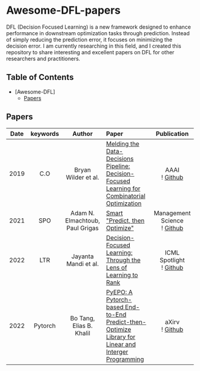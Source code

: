 # Awesome-DFL-papers

DFL (Decision Focused Learning) is a new framework designed to enhance performance in downstream optimization tasks through prediction. Instead of simply reducing the prediction error, it focuses on minimizing the decision error. I am currently researching in this field, and I created this repository to share interesting and excellent papers on DFL for other researchers and practitioners.

## Table of Contents


- [Awesome-DFL]
  - [Papers](#Papers)


## Papers

|  Date  |       keywords       |    Author              |                                                                           Paper                                              | Publication |
| :-----: | :------------------: | :--------------: | :---------------------------------------------------------------------------------------------------------------------------------------------------------------------------------- | :---------: |
|  2019 |     C.O     |      Bryan Wilder et al.     | [Melding the Data-Decisions Pipeline: Decision-Focused Learning for Combinatorial Optimization](https://arxiv.org/abs/1809.05504)                                                                    |           AAAI <br>! [Github](https://github.com/bwilder0/aaai_melding_code)          |
|  2021 |     SPO     |      Adam N. Elmachtoub, Paul Grigas      | [Smart "Predict, then Optimize"]([https://arxiv.org/pdf/1706.03762.pdf](https://pubsonline.informs.org/doi/10.1287/mnsc.2020.3922))                                                     |      Management Science <br>! [Github](https://github.com/paulgrigas/SmartPredictThenOptimize)  |
|  2022 |     LTR     |      Jayanta Mandi et al.     | [Decision-Focused Learning: Through the Lens of Learning to Rank](https://icml.cc/virtual/2022/spotlight/18376)                                                                                     |   ICML Spotlight <br>! [Github](https://github.com/jayman91/ltr-predopt) |
|  2022 |   Pytorch   |      Bo Tang, Elias B. Khalil     | [PyEPO: A Pytorch-based End-to-End Predict-then-Optimize Library for Linear and Interger Programming](https://arxiv.org/abs/2206.14234)                                                         |   aXirv <br>! [Github](https://github.com/khalil-research/PyEPO) |








